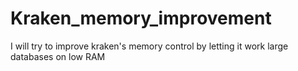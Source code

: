 # Kraken_memory_improvement
I will try to improve kraken's memory control by letting it work large databases on low RAM
